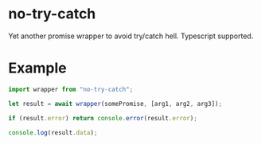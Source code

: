# no-try-catch
 Yet another promise wrapper to avoid try/catch hell. Typescript supported.


# Example

```js
import wrapper from "no-try-catch";

let result = await wrapper(somePromise, [arg1, arg2, arg3]);

if (result.error) return console.error(result.error);

console.log(result.data);
```